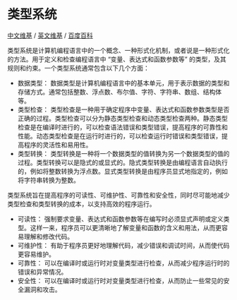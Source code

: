# 类型系统

[中文维基](https://zh.wikipedia.org/wiki/類型系統) / [英文维基](https://en.wikipedia.org/wiki/Type_system) / [百度百科](https://baike.baidu.com/item/类型系统)

类型系统是计算机编程语言中的一个概念、一种形式化机制，或者说是一种形式化的方法。用于定义和检查编程语言中 “变量、表达式和函数参数等” 的类型，及其规则和约束。一个类型系统通常包含以下几个方面：

- 数据类型： 数据类型是计算机编程语言中的基本单元，用于表示数据的类型和存储方式。通常包括整数、浮点数、布尔值、字符、字符串、数组、结构体等。
- 类型检查： 类型检查是一种用于确定程序中变量、表达式和函数参数类型是否正确的过程。类型检查可以分为静态类型检查和动态类型检查两种。静态类型检查是在编译时进行的，可以检查语法错误和类型错误，提高程序的可靠性和性能。动态类型检查是在运行时进行的，可以检查运行时错误和类型错误，提高程序的灵活性和易用性。
- 类型转换： 类型转换是一种将一个数据类型的值转换为另一个数据类型的值的过程。类型转换可以是隐式的或显式的。隐式类型转换是由编程语言自动执行的，例如将整数转换为浮点数。显式类型转换是由程序员显式地指定的，例如将字符串转换为整数。

类型系统旨在提高程序的可读性、可维护性、可靠性和安全性，同时尽可能地减少类型检查和类型转换的成本，以支持高效的程序运行。

- 可读性： 强制要求变量、表达式和函数参数等在编写时必须显式声明或定义类型。这样一来，程序员可以更清晰地了解变量和函数的含义和用法，从而更容易理解和修改代码。
- 可维护性： 有助于程序员更好地理解代码，减少错误和调试时间，从而使代码更容易维护。
- 可靠性： 可以在编译时或运行时对变量类型进行检查，从而减少程序运行时的错误和异常情况。
- 安全性： 可以在编译时或运行时对变量类型进行检查，从而防止一些常见的安全漏洞和攻击。
